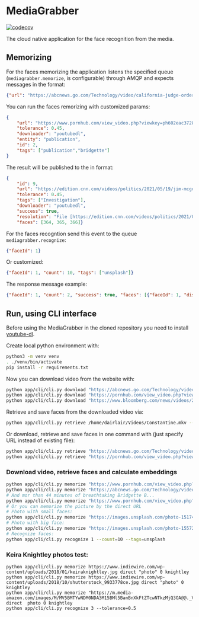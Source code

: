 # MediaGrabber

[![codecov](https://codecov.io/gh/dairlair/mediagrabber/branch/master/graph/badge.svg?token=P76Zts58lp)](undefined)

The cloud native application for the face recognition from the media.

## Memorizing
For the faces memorizing the application listens the specified queue (`mediagrabber.memorize`, is configurable) through AMQP and expects messages in the format:
```json
{"url": "https://abcnews.go.com/Technology/video/california-judge-orders-uber-lyft-reclassify-drivers-employees-72302309"}
```

You can run the faces remorizing with customized params:
```json
{
    "url": "https://www.pornhub.com/view_video.php?viewkey=ph602eac372883c",
    "tolerance": 0.45,
    "downloader": "youtubedl", 
    "entity": "publication",
    "id": 2,
    "tags": ["publication","bridgette"]
}
```

The result will be published to the in format:
```json
{
    "id": 9, 
    "url": "https://edition.cnn.com/videos/politics/2021/05/19/jim-mcgovern-kevin-mccarthy-weak-january-6-commission-sot-vpx.cnn/video/playlists/this-week-in-politics/", "entity": "Investigation", 
    "tolerance": 0.45, 
    "tags": ["Investigation"], 
    "downloader": "youtubedl", 
    "success": true,
    "resolution": "File [https://edition.cnn.com/videos/politics/2021/05/19/jim-mcgovern-kevin-mccarthy-weak-january-6-commission-sot-vpx.cnn/video/playlists/this-week-in-politics/] memorized successfully", 
    "faces": [364, 365, 366]}
```


For the faces recogntion send this event to the queue `mediagrabber.recognize`:
```json
{"faceId": 1}
```

Or customized:
```json
{"faceId": 1, "count": 10, "tags": ["unsplash"]}
```

The response message example:
```json
{"faceId": 1, "count": 2, "success": true, "faces": [{"faceId": 1, "distance": 0.0}, {"faceId": 310, "distance": 0.0}]}
```

## Run, using CLI interface

Before using the MediaGrabber in the cloned repository you need to install [youtube-dl](https://github.com/ytdl-org/youtube-dl#installation).

Create local python environment with:
```sh
python3 -m venv venv
. ./venv/bin/activate
pip install -r requirements.txt
```

Now you can download video from the website with:
```sh
python app/cli/cli.py download "https://abcnews.go.com/Technology/video/california-judge-orders-uber-lyft-reclassify-drivers-employees-72302309"
python app/cli/cli.py download "https://pornhub.com/view_video.php?viewkey=ph5fcea9ba0ae13"
python app/cli/cli.py download "https://www.bloomberg.com/news/videos/2021-03-09/-bloomberg-the-open-full-show-03-09-2021-video"
```

Retrieve and save faces from the downloaded video via:
```sh
python app/cli/cli.py retrieve /home/dairlair/Videos/Constantine.mkv --resize_height=360
```

Or download, retrieve and save faces in one command with (just specify URL instead of existing file):
```sh
python app/cli/cli.py retrieve "https://abcnews.go.com/Technology/video/california-judge-orders-uber-lyft-reclassify-drivers-employees-72302309"
python app/cli/cli.py retrieve "https://pornhub.com/view_video.php?viewkey=ph5fcea9ba0ae13" --resize_height=180
```

### Download video, retrieve faces and calculate embeddings

```sh
python app/cli/cli.py memorize "https://www.pornhub.com/view_video.php?viewkey=ph5fd7bc93973ad" youtubedl publication 1 publication,tag1,tag2
python app/cli/cli.py memorize "https://abcnews.go.com/Technology/video/california-judge-orders-uber-lyft-reclassify-drivers-employees-72302309" youtubedl publication 1 publication,tag1,tag2
# And mor than 44 minutes of breathtaking Bridgette B...
python app/cli/cli.py memorize "https://www.pornhub.com/view_video.php?viewkey=ph602eac372883c" youtubedl publication 2 publication,bridgette
# Or you can memorize the picture by the direct URL
# Photo with small faces:
python app/cli/cli.py memorize "https://images.unsplash.com/photo-1517486808906-6ca8b3f04846?ixid=MXwxMjA3fDB8MHxwaG90by1wYWdlfHx8fGVufDB8fHw%3D&ixlib=rb-1.2.1&auto=format&fit=crop&w=687&q=100" direct publication 3 publication,unsplash
# Photo with big face:
python app/cli/cli.py memorize "https://images.unsplash.com/photo-1557296387-5358ad7997bb?ixid=MXwxMjA3fDB8MHxwaG90by1wYWdlfHx8fGVufDB8fHw%3D&ixlib=rb-1.2.1&auto=format&fit=crop&w=694&q=80" direct publication 3 publication,unsplash
# Recognize faces:
python app/cli/cli.py recognize 1 --count=10 --tags=unsplash
```

### Keira Knightley photos test:
```
python app/cli/cli.py memorize https://www.indiewire.com/wp-content/uploads/2018/01/keiraknightley.jpg direct "photo" 0 knightley
python app/cli/cli.py memorize https://www.indiewire.com/wp-content/uploads/2018/10/shutterstock_9933778ce.jpg direct "photo" 0 knightley
python app/cli/cli.py memorize "https://m.media-amazon.com/images/M/MV5BMTYwNDM0NDA3M15BMl5BanBnXkFtZTcwNTkzMjQ3OA@@._V1_UY317_CR6,0,214,317_AL_.jpg" direct  photo 0 knightley
python app/cli/cli.py recognize 3 --tolerance=0.5
```

